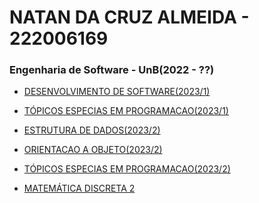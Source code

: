 # NATAN DA CRUZ ALMEIDA - 222006169
### Engenharia de Software - UnB(2022 - ??)

+ [DESENVOLVIMENTO DE SOFTWARE(2023/1)](https://github.com/cerejeiros/bloom)

+ [TÓPICOS ESPECIAS EM PROGRAMACAO(2023/1)](/TEP(2023-1)/)
  
+ [ESTRUTURA DE DADOS(2023/2)](/EDA(2023-2)/)

+ [ORIENTACAO A OBJETO(2023/2)](/ORIENTACAO_OBJETO(2023-2)/)

+ [TÓPICOS ESPECIAS EM PROGRAMACAO(2023/2)](/TEP(2023-2)/)

+ [MATEMÁTICA DISCRETA 2](/MD2(2024-1)/)
